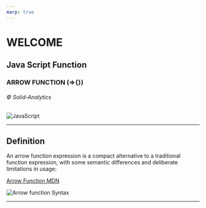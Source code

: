 ```yaml
---
marp: true
---
```


# WELCOME

## Java Script Function

### ARROW FUNCTION (=>{})

###### &copy; Solid-Analytics

##

![JavaScript](https://stackdiary.com/wp-content/uploads/2023/03/How-to-Change-Background-Color-with-JavaScript.png)

---

## Definition

An arrow function expression is a compact alternative to a traditional function expression, with some semantic differences and deliberate limitations in usage:

[Arrow Function MDN](https://developer.mozilla.org/en-US/docs/Web/JavaScript/Reference/Functions/Arrow_functions)

![Arrow function Syntax](https://usemynotes.com/wp-content/uploads/2021/05/what-is-an-arrow-function-in-javascript.jpg)

---
